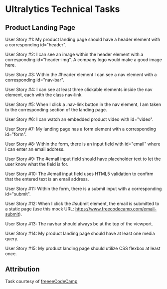 # Ultralytics Technical Tasks

## Product Landing Page

User Story #1: My product landing page should have a header element with a corresponding id="header".  

User Story #2: I can see an image within the header element with a corresponding id="header-img". A company logo would make a good image here.  

User Story #3: Within the #header element I can see a nav element with a corresponding id="nav-bar".  

User Story #4: I can see at least three clickable elements inside the nav element, each with the class nav-link.  

User Story #5: When I click a .nav-link button in the nav element, I am taken to the corresponding section of the landing page.  

User Story #6: I can watch an embedded product video with id="video".  

User Story #7: My landing page has a form element with a corresponding id="form".  

User Story #8: Within the form, there is an input field with id="email" where I can enter an email address.  

User Story #9: The #email input field should have placeholder text to let the user know what the field is for.  

User Story #10: The #email input field uses HTML5 validation to confirm that the entered text is an email address.  

User Story #11: Within the form, there is a submit input with a corresponding id="submit".  

User Story #12: When I click the #submit element, the email is submitted to a static page (use this mock URL: https://www.freecodecamp.com/email-submit).  

User Story #13: The navbar should always be at the top of the viewport.  

User Story #14: My product landing page should have at least one media query.  

User Story #15: My product landing page should utilize CSS flexbox at least once.  

## Attribution

Task courtesy of [freeeeCodeCamp](https://www.freecodecamp.org/)